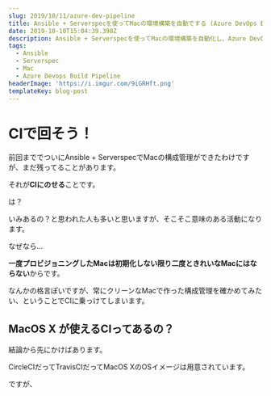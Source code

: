```yaml
---
slug: 2019/10/11/azure-dev-pipeline
title: Ansible + Serverspecを使ってMacの環境構築を自動でする (Azure DevOps Build Pipeline編)
date: 2019-10-10T15:04:39.398Z
description: Ansible + Serverspecを使ってMacの環境構築を自動化し、Azure DevOps Build PipelineでCIを回します。
tags:
  - Ansible
  - Serverspec
  - Mac
  - Azure Devops Build Pipeline
headerImage: 'https://i.imgur.com/9iGRHft.png'
templateKey: blog-post
---
```

# CIで回そう！

前回まででついにAnsible + ServerspecでMacの構成管理ができたわけですが、まだ残ってることがあります。

それが**CIにのせる**ことです。

は？

いみあるの？と思われた人も多いと思いますが、そこそこ意味のある活動になります。

なぜなら…

**一度プロビジョニングしたMacは初期化しない限り二度ときれいなMacにはならない**からです。

なんかの格言ぽいですが、常にクリーンなMacで作った構成管理を確かめてみたい、ということでCIに乗っけてしまいます。

## MacOS X が使えるCIってあるの？


結論から先にかけばあります。

CircleCIだってTravisCIだってMacOS XのOSイメージは用意されています。

ですが、
